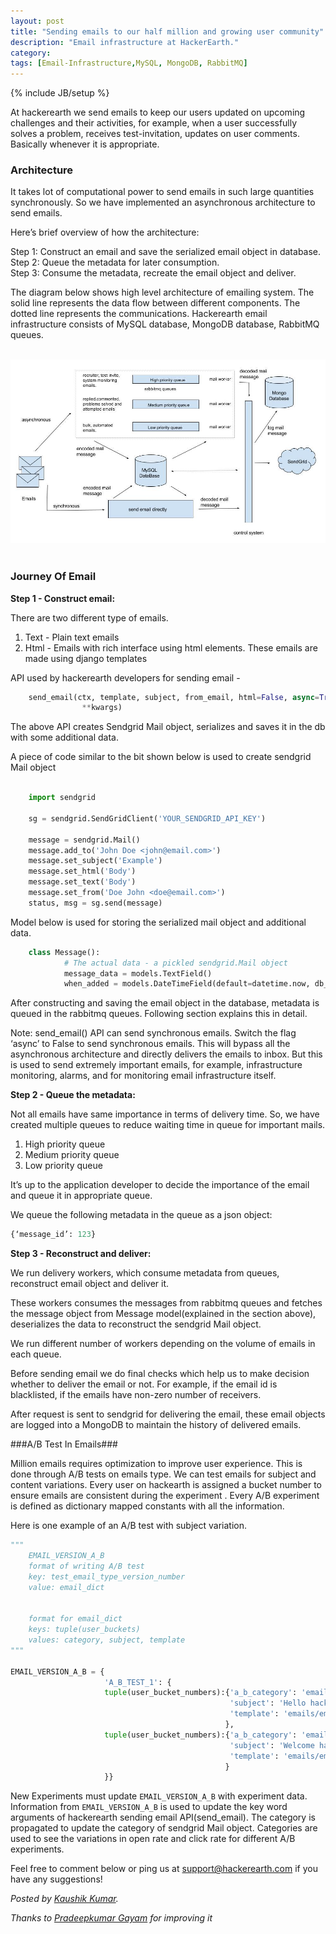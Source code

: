 ```yaml
---
layout: post
title: "Sending emails to our half million and growing user community"
description: "Email infrastructure at HackerEarth."
category:
tags: [Email-Infrastructure,MySQL, MongoDB, RabbitMQ]
---
```

{% include JB/setup %}

At hackerearth we send emails to keep our users updated on upcoming challenges and
their activities, for example, when a user successfully solves a problem,
receives test-invitation, updates on user comments. Basically whenever
it is appropriate.

### Architecture ###
It takes lot of computational power to send emails in such large quantities
synchronously. So we have implemented an asynchronous architecture to send emails.

Here’s brief overview of how the architecture:

Step 1: Construct an email and save the serialized email object in database.<br/>
Step 2: Queue the metadata for later consumption.<br/>
Step 3: Consume the metadata, recreate the email object and deliver.


The diagram below shows high level architecture of emailing system. The solid
line represents the data flow between different components. The dotted line
represents the communications.
Hackerearth email infrastructure consists of MySQL database, MongoDB database,
RabbitMQ queues.


<br />
<img src="/images/Hackerearth-Blog-Email.jpg"/>
<br /><br />


### Journey Of Email ###

**Step 1 - Construct email:**

There are two different type of emails.

1. Text - Plain text emails
2. Html - Emails with rich interface using html elements. These emails are made
using django templates

API used by hackerearth developers for sending email -

```python
    send_email(ctx, template, subject, from_email, html=False, async=True,
                **kwargs)
```
The above API creates Sendgrid Mail object, serializes and saves it in the
db with some additional data.

A piece of code similar to the bit shown below is used to create sendgrid
Mail object

```python

    import sendgrid

    sg = sendgrid.SendGridClient('YOUR_SENDGRID_API_KEY')

    message = sendgrid.Mail()
    message.add_to('John Doe <john@email.com>')
    message.set_subject('Example')
    message.set_html('Body')
    message.set_text('Body')
    message.set_from('Doe John <doe@email.com>')
    status, msg = sg.send(message)
```


Model below is used for storing the serialized mail object and
additional data.

```python
    class Message():
            # The actual data - a pickled sendgrid.Mail object
            message_data = models.TextField()
            when_added = models.DateTimeField(default=datetime.now, db_index=True)
```


After constructing and saving the email object in the database, metadata is
queued in the rabbitmq queues. Following section explains this in detail.

Note: send_email() API can send synchronous emails. Switch the flag ‘async’
to False to send synchronous emails. This will bypass all the asynchronous
architecture and directly delivers the emails to inbox. But this is used to
send extremely important emails, for example, infrastructure monitoring,
alarms, and for monitoring email infrastructure itself.

**Step 2 - Queue the metadata:**

Not all emails have same importance in terms of delivery time. So, we have
created multiple queues to reduce waiting time in queue for important
mails.

1. High priority queue
2. Medium priority queue
3. Low priority queue

It’s up to the application developer to decide the importance of the email
and queue it in appropriate queue.

We queue the following metadata in the queue as a json object:
```python
{‘message_id’: 123}
```

**Step 3 - Reconstruct and deliver:**

We run delivery workers, which consume metadata from queues,
reconstruct email object and deliver it.

These workers consumes the messages from rabbitmq queues and fetches the
message object from Message model(explained in the section above),
deserializes the data to reconstruct the sendgrid Mail object.

We run different number of workers depending on the volume of emails in
each queue.

Before sending email we do final checks which help us to make decision
whether to deliver the email or not. For example, if the email id is
blacklisted, if the emails have non-zero number of receivers.

After request is sent to sendgrid for delivering the email, these email
objects are logged into a MongoDB to maintain the history of delivered
emails.

###A/B Test In Emails###

Million emails requires optimization to improve user experience. This is done
through A/B tests on emails type. We can test emails for subject and content
variations. Every user on hackearth is assigned a bucket number to ensure
emails are consistent during the experiment .
Every A/B experiment is defined as dictionary mapped constants with all the
information.

Here is one example of an A/B test with subject variation.

```python
"""
    EMAIL_VERSION_A_B
    format of writing A/B test
    key: test_email_type_version_number
    value: email_dict


    format for email_dict
    keys: tuple(user_buckets)
    values: category, subject, template
"""

EMAIL_VERSION_A_B = {
                     'A_B_TEST_1': {
                     tuple(user_bucket_numbers):{'a_b_category': 'email_category_v1',
                                                 'subject': 'Hello hackerearth',
                                                 'template': 'emails/email.html'
                                                },
                     tuple(user_bucket_numbers):{'a_b_category': 'email_category_v2',
                                                 'subject': 'Welcome hackerearth',
                                                 'template': 'emails/email.html'
                                                }
                     }}
```


New Experiments must update ```EMAIL_VERSION_A_B``` with experiment data.
Information from ```EMAIL_VERSION_A_B``` is used to update the
key word arguments of hackerearth sending email API(send_email).
The category is propagated to update the category of sendgrid Mail object.
Categories are used to see the variations in open rate and click rate for different A/B
experiments.



Feel free to comment below or ping us at [support@hackerearth.com](mailto:support@hackerearth.com) if you have any suggestions!

*Posted by [Kaushik Kumar](https://www.hackerearth.com/@kkaushik24).*

*Thanks to [Pradeepkumar Gayam](http://hck.re/in3xes/) for improving it*
